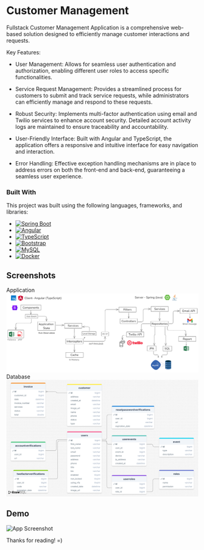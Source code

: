# Customer Management

Fullstack Customer Management Application is a comprehensive web-based solution designed to efficiently manage customer interactions and requests. 

Key Features:

* User Management: Allows for seamless user authentication and authorization, enabling different user roles to access specific functionalities.

* Service Request Management: Provides a streamlined process for customers to submit and track service requests, while administrators can efficiently manage and respond to these requests.

* Robust Security: Implements multi-factor authentication using email and Twilio services to enhance account security. Detailed account activity logs are maintained to ensure traceability and accountability.

* User-Friendly Interface: Built with Angular and TypeScript, the application offers a responsive and intuitive interface for easy navigation and interaction.

* Error Handling: Effective exception handling mechanisms are in place to address errors on both the front-end and back-end, guaranteeing a seamless user experience.

### Built With

This project was built using the following languages, frameworks, and libraries:

* [![Spring Boot][SpringBoot.com]][SpringBoot-url]
* [![Angular][Angular.io]][Angular-url]
* [![TypeScript][TypeScript.io]][TypeScript-url]
* [![Bootstrap][Bootstrap.com]][Bootstrap-url]
* [![MySQL][MySQL.com]][MySQL-url]
* [![Docker][Docker.com]][Docker-url]

## Screenshots
Application
![App Screenshot](demo/app_diagram.png)
Database
![App Screenshot](demo/db_diagram.png)


## Demo
![App Screenshot](demo/customer_demo1.gif)




Thanks for reading! =)

<!-- MARKDOWN LINKS & IMAGES -->
[SpringBoot.com]: https://img.shields.io/badge/spring-%236DB33F?style=for-the-badge&logo=spring&logoColor=white
[SpringBoot-url]: https://www.mysql.com/
[TypeScript.io]: https://img.shields.io/badge/typescript-%233178C6?style=for-the-badge&logo=typescript&logoColor=white
[TypeScript-url]: https://www.typescriptlang.org/
[Docker.com]: https://img.shields.io/badge/docker-%232496ED?style=for-the-badge&logo=docker&logoColor=white
[Docker-url]: https://www.docker.com/
[MySQL.com]: https://img.shields.io/badge/mysql-%234479A1?style=for-the-badge&logo=mysql&logoColor=white
[MySQL-url]: 'https://www.mysql.com/'
[Angular.io]: https://img.shields.io/badge/Angular-DD0031?style=for-the-badge&logo=angular&logoColor=white
[Angular-url]: https://angular.io/
[Bootstrap.com]: https://img.shields.io/badge/Bootstrap-563D7C?style=for-the-badge&logo=bootstrap&logoColor=white
[Bootstrap-url]: https://getbootstrap.com
 